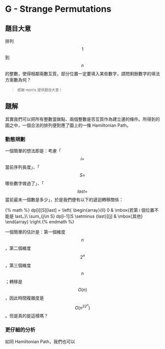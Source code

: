 # G - Strange Permutations

## 題目大意

排列 $$1$$ 到 $$n$$ 的整數，使得相鄰兩數互質，部分位置一定要填入某些數字，請問剩餘數字的填法方案數為何？

> <small>感謝 morris 提供題目大意！</small>

## 題解

其實我們可以把所有整數當做點、兩個整數是否互質作為建立邊的條件。所得到的圖之中，一個合法的排列便對應了圖上的一條 Hamiltonian Path。

### 動態規劃

一個簡單的想法即是：考慮「$$i=$$ 當前序列長度」、「$$S=$$ 哪些數字做過了」、「$$last =$$ 當前最末一個數是多少」，於是我們便有以下的遞迴轉移關係：

{% math %} dp[i][S][last] = \left\{
\begin{array}{ll}
0 & \mbox{若第 i 個位置不能是 last。}\\
\sum_{j\in S} dp[i-1][S \setminus \{last\}][j] & \mbox{其他}
\end{array}
\right.{% endmath %}

一個簡單的估計是：第一個維度 $$n$$，第二個維度 $$2^n$$，第三個維度 $$n$$；轉移是 $$O(n)$$，因此時間複雜度是 $$O(n^32^n)$$。但是真的是這樣嗎？

### 更仔細的分析

如同 Hamiltonian Path，我們也可以